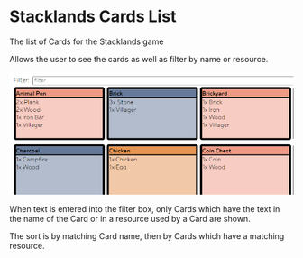 # Stacklands Cards List
The list of Cards for the Stacklands game

Allows the user to see the cards as well as filter by name or resource.

![Main Screen](media/MainScreen.png)

When text is entered into the filter box, only Cards which have the text in the name of the Card or in a resource used by a Card are shown.

The sort is by matching Card name, then by Cards which have a matching resource.
